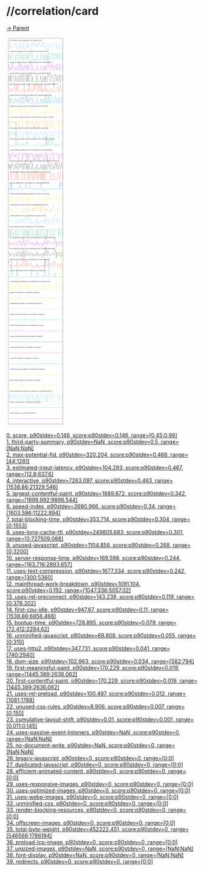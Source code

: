 
# //correlation/card

[→ Parent](../..)

![PLOT: correlation](./correlation.svg)

[0. score, p90stdev=0.146, score:p90stdev=0.146, range=[0.45:0.99]](../../meta/score/samples/card)  
[1. third-party-summary, p90stdev=NaN, score:p90stdev=0.5, range=[NaN:NaN]](../../third-party-summary/samples/card/)  
[2. max-potential-fid, p90stdev=320.204, score:p90stdev=0.468, range=[44:1281]](../../max-potential-fid/samples/card/)  
[3. estimated-input-latency, p90stdev=104.293, score:p90stdev=0.467, range=[12.8:637.6]](../../estimated-input-latency/samples/card/)  
[4. interactive, p90stdev=7263.097, score:p90stdev=0.463, range=[1538.86:21329.546]](../../interactive/samples/card/)  
[5. largest-contentful-paint, p90stdev=1889.872, score:p90stdev=0.342, range=[1899.992:9896.544]](../../largest-contentful-paint/samples/card/)  
[6. speed-index, p90stdev=2690.966, score:p90stdev=0.34, range=[1603.596:11222.894]](../../speed-index/samples/card/)  
[7. total-blocking-time, p90stdev=353.714, score:p90stdev=0.304, range=[0:1553]](../../total-blocking-time/samples/card/)  
[8. uses-long-cache-ttl, p90stdev=249805.683, score:p90stdev=0.301, range=[0:727509.088]](../../uses-long-cache-ttl/samples/card/)  
[9. unused-javascript, p90stdev=1104.856, score:p90stdev=0.268, range=[0:3200]](../../unused-javascript/samples/card/)  
[10. server-response-time, p90stdev=169.598, score:p90stdev=0.244, range=[163.716:2893.657]](../../server-response-time/samples/card/)  
[11. uses-text-compression, p90stdev=1677.334, score:p90stdev=0.242, range=[300:5360]](../../uses-text-compression/samples/card/)  
[12. mainthread-work-breakdown, p90stdev=1091.104, score:p90stdev=0.192, range=[1047.336:5057.02]](../../mainthread-work-breakdown/samples/card/)  
[13. uses-rel-preconnect, p90stdev=143.239, score:p90stdev=0.119, range=[0:378.202]](../../uses-rel-preconnect/samples/card/)  
[14. first-cpu-idle, p90stdev=947.67, score:p90stdev=0.11, range=[1538.86:6858.468]](../../first-cpu-idle/samples/card/)  
[15. bootup-time, p90stdev=728.895, score:p90stdev=0.079, range=[72.412:2294.62]](../../bootup-time/samples/card/)  
[16. unminified-javascript, p90stdev=68.808, score:p90stdev=0.055, range=[0:310]](../../unminified-javascript/samples/card/)  
[17. uses-http2, p90stdev=347.731, score:p90stdev=0.041, range=[740:2940]](../../uses-http2/samples/card/)  
[18. dom-size, p90stdev=102.963, score:p90stdev=0.034, range=[582:794]](../../dom-size/samples/card/)  
[19. first-meaningful-paint, p90stdev=170.229, score:p90stdev=0.019, range=[1445.389:2636.062]](../../first-meaningful-paint/samples/card/)  
[20. first-contentful-paint, p90stdev=170.229, score:p90stdev=0.019, range=[1445.389:2636.062]](../../first-contentful-paint/samples/card/)  
[21. uses-rel-preload, p90stdev=100.497, score:p90stdev=0.012, range=[1081:1788]](../../uses-rel-preload/samples/card/)  
[22. unused-css-rules, p90stdev=8.906, score:p90stdev=0.007, range=[0:150]](../../unused-css-rules/samples/card/)  
[23. cumulative-layout-shift, p90stdev=0.01, score:p90stdev=0.001, range=[0.011:0.145]](../../cumulative-layout-shift/samples/card/)  
[24. uses-passive-event-listeners, p90stdev=NaN, score:p90stdev=0, range=[NaN:NaN]](../../uses-passive-event-listeners/samples/card/)  
[25. no-document-write, p90stdev=NaN, score:p90stdev=0, range=[NaN:NaN]](../../no-document-write/samples/card/)  
[26. legacy-javascript, p90stdev=0, score:p90stdev=0, range=[0:0]](../../legacy-javascript/samples/card/)  
[27. duplicated-javascript, p90stdev=0, score:p90stdev=0, range=[0:0]](../../duplicated-javascript/samples/card/)  
[28. efficient-animated-content, p90stdev=0, score:p90stdev=0, range=[0:0]](../../efficient-animated-content/samples/card/)  
[29. uses-responsive-images, p90stdev=0, score:p90stdev=0, range=[0:0]](../../uses-responsive-images/samples/card/)  
[30. uses-optimized-images, p90stdev=0, score:p90stdev=0, range=[0:0]](../../uses-optimized-images/samples/card/)  
[31. uses-webp-images, p90stdev=0, score:p90stdev=0, range=[0:0]](../../uses-webp-images/samples/card/)  
[32. unminified-css, p90stdev=0, score:p90stdev=0, range=[0:0]](../../unminified-css/samples/card/)  
[33. render-blocking-resources, p90stdev=0, score:p90stdev=0, range=[0:0]](../../render-blocking-resources/samples/card/)  
[34. offscreen-images, p90stdev=0, score:p90stdev=0, range=[0:0]](../../offscreen-images/samples/card/)  
[35. total-byte-weight, p90stdev=452222.451, score:p90stdev=0, range=[546566:1786194]](../../total-byte-weight/samples/card/)  
[36. preload-lcp-image, p90stdev=0, score:p90stdev=0, range=[0:0]](../../preload-lcp-image/samples/card/)  
[37. unsized-images, p90stdev=NaN, score:p90stdev=0, range=[NaN:NaN]](../../unsized-images/samples/card/)  
[38. font-display, p90stdev=NaN, score:p90stdev=0, range=[NaN:NaN]](../../font-display/samples/card/)  
[39. redirects, p90stdev=0, score:p90stdev=0, range=[0:0]](../../redirects/samples/card/)  
